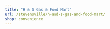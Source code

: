 ```yaml
---
title: "H & S Gas & Food Mart"
url: /stevensville/h-and-s-gas-and-food-mart/
shop: convenience
---
```

